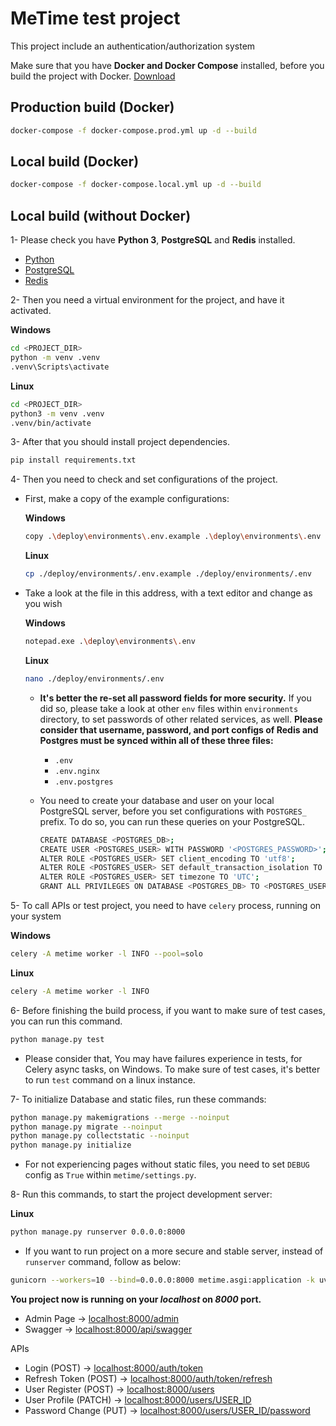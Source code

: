 # MeTime test project

This project include an authentication/authorization system

Make sure that you have **Docker and Docker Compose** installed, before you build the project with Docker.
[Download](https://docs.docker.com/compose/install/)

## Production build (Docker)

```bash
docker-compose -f docker-compose.prod.yml up -d --build
```

## Local build (Docker)

```bash
docker-compose -f docker-compose.local.yml up -d --build
```

## Local build (without Docker)

1- Please check you have **Python 3**, **PostgreSQL** and **Redis** installed.
 * [Python](https://www.python.org/downloads/)
 * [PostgreSQL](https://www.postgresql.org/download/)
 * [Redis](https://redis.io/docs/getting-started/installation/)


2- Then you need a virtual environment for the project, and have it activated.

**Windows**
```bash
cd <PROJECT_DIR>
python -m venv .venv
.venv\Scripts\activate
```

**Linux**
```bash
cd <PROJECT_DIR>
python3 -m venv .venv
.venv/bin/activate
```

3- After that you should install project dependencies.

```bash
pip install requirements.txt
```

4- Then you need to check and set configurations of the project.

* First, make a copy of the example configurations:

    **Windows**
    ```bash
    copy .\deploy\environments\.env.example .\deploy\environments\.env
    ```
  
    **Linux**
    ```bash
    cp ./deploy/environments/.env.example ./deploy/environments/.env
    ```

* Take a look at the file in this address, with a text editor and change as you wish

    **Windows**
    ```bash
    notepad.exe .\deploy\environments\.env
    ```
  
    **Linux**
    ```bash
    nano ./deploy/environments/.env
    ```
  
  * **It's better the re-set all password fields for more security.** If you did so, please take a look at other `env` files within `environments` directory, to set passwords of other related services, as well. **Please consider that username, password, and port configs of Redis and Postgres must be synced within all of these three files:**
    * `.env`
    * `.env.nginx`
    * `.env.postgres`
  * You need to create your database and user on your local PostgreSQL server, before you set configurations with `POSTGRES_` prefix. To do so, you can run these queries on your PostgreSQL.
  
      ```bash
      CREATE DATABASE <POSTGRES_DB>;
      CREATE USER <POSTGRES_USER> WITH PASSWORD '<POSTGRES_PASSWORD>';
      ALTER ROLE <POSTGRES_USER> SET client_encoding TO 'utf8';
      ALTER ROLE <POSTGRES_USER> SET default_transaction_isolation TO 'read committed';
      ALTER ROLE <POSTGRES_USER> SET timezone TO 'UTC';
      GRANT ALL PRIVILEGES ON DATABASE <POSTGRES_DB> TO <POSTGRES_USER>;
      ```

5- To call APIs or test project, you need to have `celery` process, running on your system

**Windows**
```bash
celery -A metime worker -l INFO --pool=solo
```

**Linux**
```bash
celery -A metime worker -l INFO
```

6- Before finishing the build process, if you want to make sure of test cases, you can run this command.

```bash
python manage.py test
```

* Please consider that, You may have failures experience in tests, for Celery async tasks, on Windows. To make sure of test cases, it's better to run `test` command on a linux instance.

7- To initialize Database and static files, run these commands:

```bash
python manage.py makemigrations --merge --noinput
python manage.py migrate --noinput
python manage.py collectstatic --noinput
python manage.py initialize
```

  * For not experiencing pages without static files, you need to set `DEBUG` config as `True` within `metime/settings.py`.

8- Run this commands, to start the project development server:

**Linux**
```bash
python manage.py runserver 0.0.0.0:8000
```

* If you want to run project on a more secure and stable server, instead of `runserver` command, follow as below:

```bash
gunicorn --workers=10 --bind=0.0.0.0:8000 metime.asgi:application -k uvicorn.workers.UvicornWorker --timeout 1000
```

**You project now is running on your _localhost_ on _8000_ port.**

  * Admin Page -> [localhost:8000/admin](localhost:8000/admin)
  * Swagger -> [localhost:8000/api/swagger](localhost:8000/api/swagger)

APIs

  * Login (POST) -> [localhost:8000/auth/token](localhost:8000/auth/token)
  * Refresh Token (POST) -> [localhost:8000/auth/token/refresh](localhost:8000/auth/token/refresh)
  * User Register (POST) -> [localhost:8000/users](localhost:8000/users)
  * User Profile (PATCH) -> [localhost:8000/users/USER_ID](localhost:8000/users/1)
  * Password Change (PUT) -> [localhost:8000/users/USER_ID/password](localhost:8000/users/1/password)